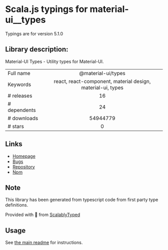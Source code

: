 
# Scala.js typings for material-ui__types

Typings are for version 5.1.0

## Library description:
Material-UI Types - Utility types for Material-UI.

|                    |                 |
| ------------------ | :-------------: |
| Full name          | @material-ui/types |
| Keywords           | react, react-component, material design, material-ui, types |
| # releases         | 16 |
| # dependents       | 24 |
| # downloads        | 54944779 |
| # stars            | 0 |

## Links
- [Homepage](https://github.com/mui-org/material-ui/tree/master/packages/material-ui-types)
- [Bugs](https://github.com/mui-org/material-ui/issues)
- [Repository](https://github.com/mui-org/material-ui)
- [Npm](https://www.npmjs.com/package/%40material-ui%2Ftypes)
    


## Note
This library has been generated from typescript code from first party type definitions.

Provided with :purple_heart: from [ScalablyTyped](https://github.com/oyvindberg/ScalablyTyped)

## Usage
See [the main readme](../../readme.md) for instructions.


